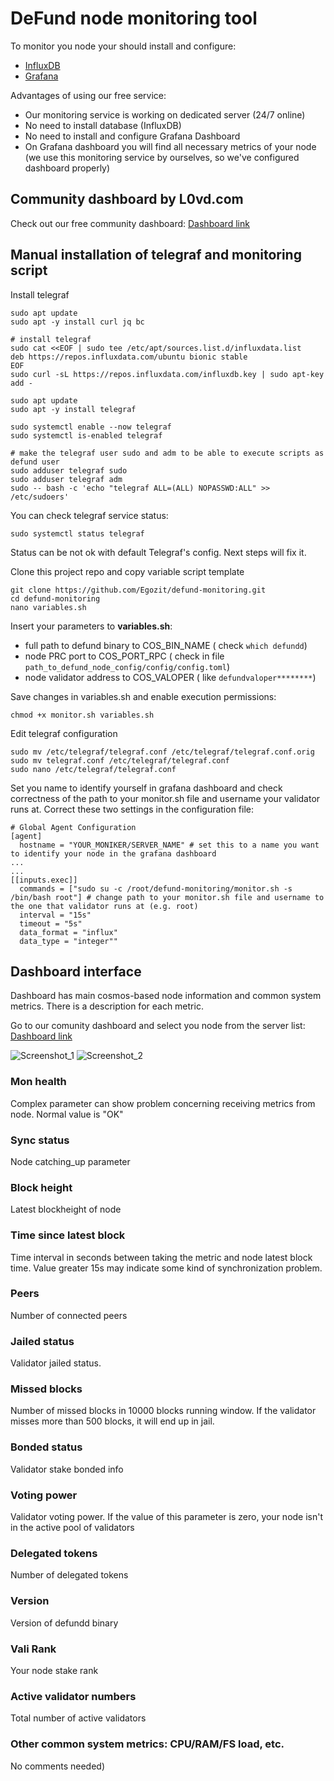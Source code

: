 # DeFund node monitoring tool

To monitor you node your should install and configure:
* [InfluxDB](https://www.influxdata.com/products/influxdb/)
* [Grafana](https://grafana.com/)

Advantages  of using our free service:
* Our monitoring service is working on dedicated server (24/7 online)
* No need to install database  (InfluxDB)
* No need to install and configure  Grafana Dashboard
* On Grafana dashboard you will find all necessary metrics of your node (we use this monitoring service by ourselves, so we've configured dashboard properly)

## Community dashboard by L0vd.com
Check out our free community dashboard: [Dashboard link](http://95.216.2.219:3000/d/DeFund/defund-monitoring-by-l0vd?orgId=1&from=now-1h&to=now)

## Manual installation of telegraf and monitoring script

Install telegraf
```
sudo apt update
sudo apt -y install curl jq bc

# install telegraf
sudo cat <<EOF | sudo tee /etc/apt/sources.list.d/influxdata.list
deb https://repos.influxdata.com/ubuntu bionic stable
EOF
sudo curl -sL https://repos.influxdata.com/influxdb.key | sudo apt-key add -

sudo apt update
sudo apt -y install telegraf

sudo systemctl enable --now telegraf
sudo systemctl is-enabled telegraf

# make the telegraf user sudo and adm to be able to execute scripts as defund user
sudo adduser telegraf sudo
sudo adduser telegraf adm
sudo -- bash -c 'echo "telegraf ALL=(ALL) NOPASSWD:ALL" >> /etc/sudoers'
```
You can check telegraf service status:
```
sudo systemctl status telegraf
```
Status can be not ok with default Telegraf's config. Next steps will fix it.

Clone this project repo and copy variable script template
```
git clone https://github.com/Egozit/defund-monitoring.git
cd defund-monitoring
nano variables.sh
```

Insert your parameters to **variables.sh**:
* full path to defund binary to COS_BIN_NAME ( check ```which defundd```)
* node PRC port to COS_PORT_RPC ( check in file ```path_to_defund_node_config/config/config.toml```)
* node validator address to COS_VALOPER ( like ```defundvaloper********```)

Save changes in variables.sh and enable execution permissions:

```
chmod +x monitor.sh variables.sh
```

Edit telegraf configuration
```
sudo mv /etc/telegraf/telegraf.conf /etc/telegraf/telegraf.conf.orig
sudo mv telegraf.conf /etc/telegraf/telegraf.conf
sudo nano /etc/telegraf/telegraf.conf
```
Set you name to identify yourself in grafana dashboard and check correctness of the path to your monitor.sh file and username your validator runs at. Correct these two settings in the configuration file:
```
# Global Agent Configuration
[agent]
  hostname = "YOUR_MONIKER/SERVER_NAME" # set this to a name you want to identify your node in the grafana dashboard
...
...
[[inputs.exec]]
  commands = ["sudo su -c /root/defund-monitoring/monitor.sh -s /bin/bash root"] # change path to your monitor.sh file and username to the one that validator runs at (e.g. root)
  interval = "15s"
  timeout = "5s"
  data_format = "influx"
  data_type = "integer""
```

## Dashboard interface 

Dashboard has main cosmos-based node information and common system metrics. There is a description for each metric.

Go to our comunity dashboard and select you node from the server list: [Dashboard link](http://95.216.2.219:3000/d/DeFund/defund-monitoring-by-l0vd?orgId=1&from=now-1h&to=now)


![Screenshot_1](https://user-images.githubusercontent.com/43213686/169405751-8ff53124-e128-4078-8d68-229a18ea4e25.png)
![Screenshot_2](https://user-images.githubusercontent.com/43213686/169405777-eb9965a5-9fe8-4ecf-944b-4482c41c019b.png)



### Mon health
Complex parameter can show problem concerning receiving metrics from node. Normal value is "OK"

### Sync status
Node catching_up parameter

### Block height
Latest blockheight of node 

### Time since latest block
Time interval in seconds between taking the metric and node latest block time. Value greater 15s may indicate some kind of synchronization problem.

### Peers
Number of connected peers 

### Jailed status
Validator jailed status. 

### Missed blocks
Number of missed blocks in 10000 blocks running window. If the validator misses more than 500 blocks, it will end up in jail.

### Bonded status
Validator stake bonded info

### Voting power
Validator voting power. If the value of this parameter is zero, your node isn't in the active pool of validators 

### Delegated tokens
Number of delegated tokens

### Version
Version of defundd binary

### Vali Rank
Your node stake rank 

### Active validator numbers
Total number of active validators

### Other common system metrics: CPU/RAM/FS load, etc.
No comments needed)
